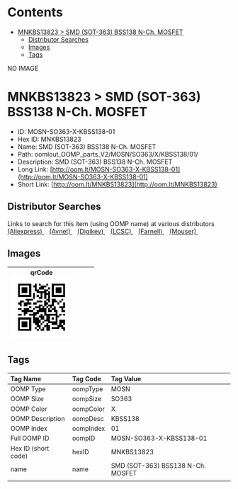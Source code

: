 



Contents
========

* [MNKBS13823 > SMD (SOT-363) BSS138 N-Ch. MOSFET](#mnkbs13823--smd-sot-363-bss138-n-ch-mosfet)
	* [Distributor Searches](#distributor-searches)
	* [Images](#images)
	* [Tags](#tags)
  
NO IMAGE  
# MNKBS13823 > SMD (SOT-363) BSS138 N-Ch. MOSFET

- ID: MOSN-SO363-X-KBSS138-01
- Hex ID: MNKBS13823
- Name: SMD (SOT-363) BSS138 N-Ch. MOSFET
- Path: oomlout_OOMP_parts_V2/MOSN/SO363/X/KBSS138/01/
- Description: SMD (SOT-363) BSS138 N-Ch. MOSFET
- Long Link: [http://oom.lt/MOSN-SO363-X-KBSS138-01](http://oom.lt/MOSN-SO363-X-KBSS138-01)
- Short Link: [http://oom.lt/MNKBS13823](http://oom.lt/MNKBS13823)

## Distributor Searches
  
Links to search for this item (using OOMP name) at various distributors  
[(Aliexpress) ](https://www.aliexpress.com/wholesale?SearchText=SMD+SOT-363+BSS138+N-Ch.+MOSFET)&nbsp;&nbsp;&nbsp;[(Avnet) ](https://www.avnet.com/shop/us/search/SMD+SOT-363+BSS138+N-Ch.+MOSFET)&nbsp;&nbsp;&nbsp;[(Digikey) ](https://www.digikey.co.uk/en/products/result?s=SMD+SOT-363+BSS138+N-Ch.+MOSFET)&nbsp;&nbsp;&nbsp;[(LCSC) ](https://www.lcsc.com/search?q=SMD+SOT-363+BSS138+N-Ch.+MOSFET)&nbsp;&nbsp;&nbsp;[(Farnell) ](https://uk.farnell.com/search?st=SMD+SOT-363+BSS138+N-Ch.+MOSFET)&nbsp;&nbsp;&nbsp;[(Mouser) ](https://www.mouser.com/c/?q=SMD+SOT-363+BSS138+N-Ch.+MOSFET)&nbsp;&nbsp;&nbsp;
## Images
  

|qrCode<br>[![](https://raw.githubusercontent.com/oomlout/oomlout_OOMP_parts_V2/main/MOSN/SO363/X/KBSS138/01/qrCode_140.png)](https://github.com/oomlout/oomlout_OOMP_parts_V2/tree/main/MOSN/SO363/X/KBSS138/01/qrCode.png)||||
| :---: | :---: | :---: | :---: |

## Tags
  

|Tag Name|Tag Code|Tag Value|
| :--- | :--- | :--- |
|OOMP Type|oompType|MOSN|
|OOMP Size|oompSize|SO363|
|OOMP Color|oompColor|X|
|OOMP Description|oompDesc|KBSS138|
|OOMP Index|oompIndex|01|
|Full OOMP ID|oompID|MOSN-SO363-X-KBSS138-01|
|Hex ID (short code)|hexID|MNKBS13823|
|name|name|SMD (SOT-363) BSS138 N-Ch. MOSFET|
||||
